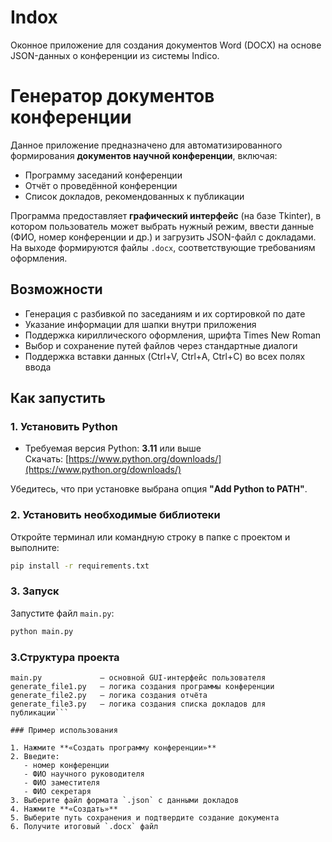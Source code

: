# Indox
Оконное приложение для создания документов Word (DOCX) на основе JSON-данных о конференции из системы Indico.

# Генератор документов конференции

Данное приложение предназначено для автоматизированного формирования **документов научной конференции**, включая:
- Программу заседаний конференции
- Отчёт о проведённой конференции
- Список докладов, рекомендованных к публикации

Программа предоставляет **графический интерфейс** (на базе Tkinter), в котором пользователь может выбрать нужный режим, ввести данные (ФИО, номер конференции и др.) и загрузить JSON-файл с докладами. На выходе формируются файлы `.docx`, соответствующие требованиям оформления.

## Возможности

- Генерация с разбивкой по заседаниям и их сортировкой по дате
- Указание информации для шапки внутри приложения
- Поддержка кириллического оформления, шрифта Times New Roman
- Выбор и сохранение путей файлов через стандартные диалоги
- Поддержка вставки данных (Ctrl+V, Ctrl+A, Ctrl+C) во всех полях ввода

## Как запустить

### 1. Установить Python

- Требуемая версия Python: **3.11** или выше  
  Скачать: [https://www.python.org/downloads/](https://www.python.org/downloads/)

Убедитесь, что при установке выбрана опция **"Add Python to PATH"**.

### 2. Установить необходимые библиотеки

Откройте терминал или командную строку в папке с проектом и выполните:

```bash
pip install -r requirements.txt
```

### 3. Запуск
Запустите файл `main.py`:

```bash
python main.py
```

### 3.Структура проекта

```text
main.py             — основной GUI-интерфейс пользователя
generate_file1.py   — логика создания программы конференции
generate_file2.py   — логика создания отчёта
generate_file3.py   — логика создания списка докладов для публикации```

### Пример использования

1. Нажмите **«Создать программу конференции»**
2. Введите:
   - номер конференции
   - ФИО научного руководителя
   - ФИО заместителя
   - ФИО секретаря
3. Выберите файл формата `.json` с данными докладов
4. Нажмите **«Создать»**
5. Выберите путь сохранения и подтвердите создание документа
6. Получите итоговый `.docx` файл


